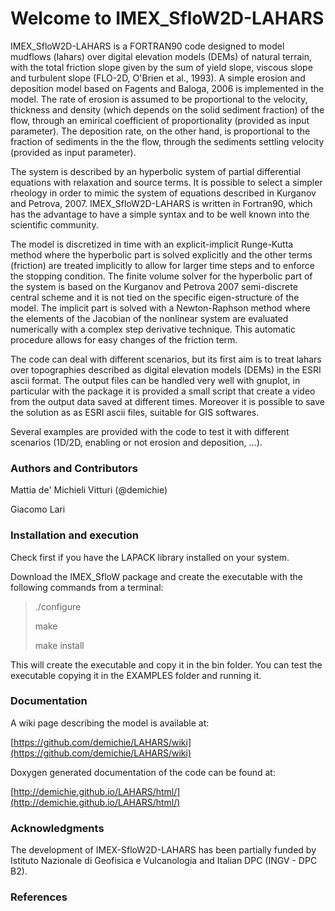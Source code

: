 # Welcome to IMEX_SfloW2D-LAHARS

IMEX_SfloW2D-LAHARS is a FORTRAN90 code designed to model mudflows (lahars) over digital elevation models (DEMs) of natural terrain, with the total friction slope given by the sum of yield slope, viscous slope and turbulent slope (FLO-2D, O'Brien et al., 1993). A simple erosion and deposition model based on Fagents and Baloga, 2006 is implemented in the model. The rate of erosion is assumed to be proportional to the velocity, thickness and density (which depends on the solid sediment fraction) of the flow, through an emirical coefficient of proportionality (provided as input parameter). The deposition rate, on the other hand, is proportional to the fraction of sediments in the the flow, through the sediments settling velocity (provided as input parameter).

The system is described by an hyperbolic system of partial differential equations with relaxation and source terms. It is possible to select a simpler rheology in order to mimic the system of equations described in Kurganov and Petrova, 2007. IMEX_SfloW2D-LAHARS is written in Fortran90, which has the advantage to have a simple syntax and to be well known into the scientific community.

The model is discretized in time with an explicit-implicit Runge-Kutta method where the hyperbolic part is solved explicitly and the other terms (friction) are treated implicitly to allow for larger time steps and to enforce the stopping condition. The finite volume solver for the hyperbolic part of the system is based on the Kurganov and Petrova 2007 semi-discrete central scheme and it is not tied on the specific eigen-structure of the model. The implicit part is solved with a Newton-Raphson method where the elements of the Jacobian of the nonlinear system are evaluated numerically with a complex step derivative technique. This automatic procedure allows for easy changes of the friction term.

The code can deal with different scenarios, but its first aim is to treat lahars over topographies described as digital elevation models (DEMs) in the ESRI ascii format. The output files can be handled very well with gnuplot, in particular with the package it is provided a small script that create a video from the output data saved at different times. Moreover it is possible to save the solution as as ESRI ascii files, suitable for GIS softwares.

Several examples are provided with the code to test it with different scenarios (1D/2D, enabling or not erosion and deposition, ...).

### Authors and Contributors

Mattia de' Michieli Vitturi (@demichie)

Giacomo Lari

### Installation and execution

Check first if you have the LAPACK library installed on your system.

Download the IMEX_SfloW package and create the executable with the following commands from a terminal:

>./configure
>
>make
>
>make install

This will create the executable and copy it in the bin folder. You can test the executable copying it in the EXAMPLES folder and running it.

### Documentation

A wiki page describing the model is available at:

[https://github.com/demichie/LAHARS/wiki](https://github.com/demichie/LAHARS/wiki) 

Doxygen generated documentation of the code can be found at:

[http://demichie.github.io/LAHARS/html/](http://demichie.github.io/LAHARS/html/) 

### Acknowledgments

The development of IMEX-SfloW2D-LAHARS has been partially funded by Istituto Nazionale di Geofisica e Vulcanologia and Italian DPC (INGV - DPC B2).

### References


